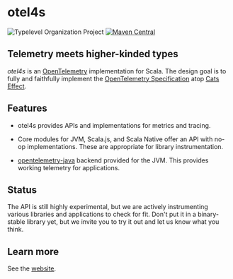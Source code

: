 # otel4s

![Typelevel Organization Project](https://img.shields.io/badge/typelevel-organization%20project-FF6169.svg)
[![Maven Central](https://maven-badges.herokuapp.com/maven-central/org.typelevel/otel4s-core_2.13/badge.svg)](https://maven-badges.herokuapp.com/maven-central/org.typelevel/otel4s-core_2.13)

## Telemetry meets higher-kinded types

_otel4s_ is an [OpenTelemetry][otel] implementation for Scala.  The
design goal is to fully and faithfully implement the [OpenTelemetry
Specification][otel spec] atop [Cats Effect][cats-effect].

## Features

* otel4s provides APIs and implementations for metrics and tracing.

* Core modules for JVM, Scala.js, and Scala Native offer an API with
  no-op implementations.  These are appropriate for library
  instrumentation.

* [opentelemetry-java][opentelemetry-java] backend provided for the
  JVM.  This provides working telemetry for applications.

## Status

The API is still highly experimental, but we are actively
instrumenting various libraries and applications to check for fit.
Don't put it in a binary-stable library yet, but we invite you to try
it out and let us know what you think.

## Learn more

See the [website](https://typelevel.org/otel4s).

[cats-effect]: https://typelevel.org/cats-effect/
[opentelemetry-java]: https://github.com/open-telemetry/opentelemetry-java/tree/main/api/all
[otel]: https://opentelemetry.io/
[otel spec]: https://opentelemetry.io/docs/reference/specification/
